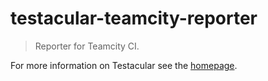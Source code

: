 # testacular-teamcity-reporter

> Reporter for Teamcity CI.

For more information on Testacular see the [homepage].


[homepage]: http://testacular.github.com
